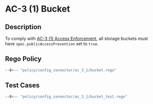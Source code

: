 # AC-3 (1) Bucket

## Description

To comply with [AC-3 (1) Access Enforcement](https://esdc-devx.github.io/itsg33-yaml-explorer/), all storage buckets must have `spec.publicAccessPrevention` set to `true`.

## Rego Policy

```bash
--8<-- "policy/config_connector/ac_3_1/bucket.rego"
```

## Test Cases

```bash
--8<-- "policy/config_connector/ac_3_1/bucket_test.rego"
```